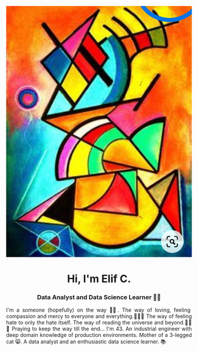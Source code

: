 <img src="https://github.com/elifcanduz/elifcanduz/blob/main/Screenshot_20211206-214150.jpg">

<h1 align="center">Hi, I'm Elif C. </h1>
<h3 align="center"> Data Analyst and Data Science Learner 📗📙 </h3>

<p align="justify"> I'm a someone (hopefully) on the way 🚶‍♀️. The way of loving, feeling compassion and mercy to everyone and everything.💖🌹🌷 The way of feeling hate to only the hate itself. The way of reading the universe and beyond.🌌🌴🦢 Praying to keep the way till the end... I'm 43. An industrial engineer with deep domain knowledge of production environments. Mother of a 3-legged cat 😸. A data analyst and an enthusiastic data science learner. 📚</p>
